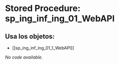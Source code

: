 # Stored Procedure: sp_ing_inf_ing_01_WebAPI

## Usa los objetos:
- [[sp_ing_inf_ing_01_1_WebAPI]]

*No code available.*
